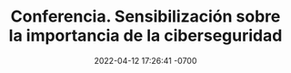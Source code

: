 ---
layout: post
title: Conferencia. Sensibilización sobre la importancia de la ciberseguridad
description: Plática concisa y amena cpm el objetivo de sensibilizar a los asistentes sobre la importancia de establecer medidas activas.
image: assets/images/posts/tipos-contrasenas-01.jfif
date: 2022-04-12 17:26:41 -0700
category: curso
contador: 0
---